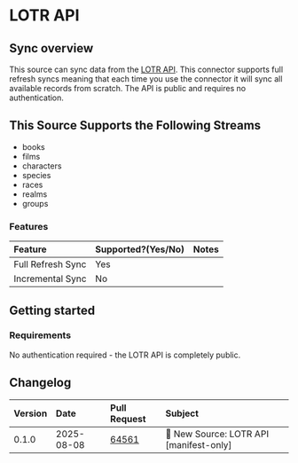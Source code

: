 # LOTR API

## Sync overview

This source can sync data from the [LOTR API](https://lotrapi.co/). This connector supports full refresh syncs meaning that each time you use the connector it will sync all available records from scratch. The API is public and requires no authentication.

## This Source Supports the Following Streams

- books
- films  
- characters
- species
- races
- realms
- groups

### Features

| Feature           | Supported?\(Yes/No\) | Notes |
| :---------------- | :------------------- | :---- |
| Full Refresh Sync | Yes                  |       |
| Incremental Sync  | No                   |       |

## Getting started

### Requirements

No authentication required - the LOTR API is completely public.

## Changelog

| Version | Date       | Pull Request                                              | Subject                                   |
| :------ | :--------- | :-------------------------------------------------------- | :---------------------------------------- |
| 0.1.0   | 2025-08-08 | [64561](https://github.com/airbytehq/airbyte/pull/64561) | 🎉 New Source: LOTR API [manifest-only]  |

